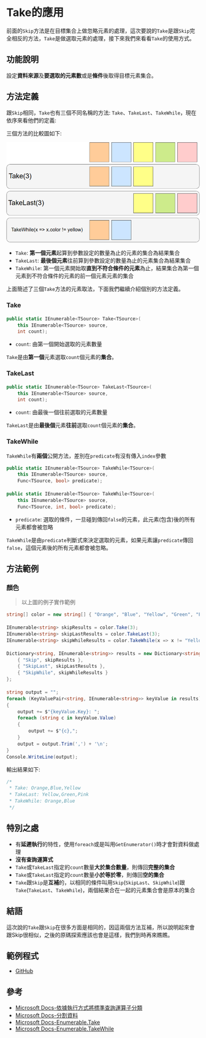 # Take的應用

前面的`Skip`方法是在目標集合上做忽略元素的處理，這次要說的`Take`是跟`Skip`完全相反的方法，`Take`是做選取元素的處理，接下來我們來看看`Take`的使用方式。

## 功能說明

設定**資料來源**及**要選取的元素數**或是**條件**後取得目標元素集合。

## 方法定義

跟`Skip`相同，`Take`也有三個不同名稱的方法: `Take`、`TakeLast`、`TakeWhile`，現在依序來看他們的定義:

三個方法的比較圖如下:

![take](./image/26_HowToUseTake/Take.png)

* `Take`: **第一個元素**起算到參數設定的數量為止的元素的集合為結果集合
* `TakeLast`: **最後個元素**往前算到參數設定的數量為止的元素集合為結果集合
* `TakeWhile`: 第一個元素開始取**直到不符合條件的元素**為止，結果集合為第一個元素到不符合條件的元素的前一個元素元素的集合

上面簡述了三個`Take`方法的元素取法，下面我們繼續介紹個別的方法定義。

### Take

```C#
public static IEnumerable<TSource> Take<TSource>(
    this IEnumerable<TSource> source,
    int count);
```

* `count`: 由第一個開始選取的元素數量

`Take`是由**第一個**元素選取`count`個元素的**集合**。

### TakeLast

```C#
public static IEnumerable<TSource> TakeLast<TSource>(
    this IEnumerable<TSource> source,
    int count);
```

* `count`: 由最後一個往前選取的元素數量

`TakeLast`是由**最後個**元素**往前**選取`count`個元素的**集合**。

### TakeWhile

`TakeWhile`有**兩個**公開方法，差別在`predicate`有沒有傳入`index`參數

```C#
public static IEnumerable<TSource> TakeWhile<TSource>(
    this IEnumerable<TSource> source,
    Func<TSource, bool> predicate);

public static IEnumerable<TSource> TakeWhile<TSource>(
    this IEnumerable<TSource> source,
    Func<TSource, int, bool> predicate);
```

* `predicate`: 選取的條件，一旦碰到傳回`false`的元素，此元素(包含)後的所有元素都會被忽略

`TakeWhile`是由`predicate`判斷式來決定選取的元素，如果元素讓`predicate`傳回`false`，這個元素後的所有元素都會被忽略。

## 方法範例

### 顏色

> 以上圖的例子實作範例

```C#
string[] color = new string[] { "Orange", "Blue", "Yellow", "Green", "Pink" };

IEnumerable<string> skipResults = color.Take(3);
IEnumerable<string> skipLastResults = color.TakeLast(3);
IEnumerable<string> skipWhileResults = color.TakeWhile(x => x != "Yellow");

Dictionary<string, IEnumerable<string>> results = new Dictionary<string, IEnumerable<string>>(){
    { "Skip", skipResults },
    { "SkipLast", skipLastResults },
    { "SkipWhile", skipWhileResults }
};

string output = "";
foreach (KeyValuePair<string, IEnumerable<string>> keyValue in results)
{
    output += $"{keyValue.Key}: ";
    foreach (string c in keyValue.Value)
    {
        output += $"{c},";
    }
    output = output.Trim(',') + '\n';
}
Console.WriteLine(output);
```

輸出結果如下:

```C#
/*
 * Take: Orange,Blue,Yellow
 * TakeLast: Yellow,Green,Pink
 * TakeWhile: Orange,Blue
 */
```

## 特別之處

* 有**延遲執行**的特性，使用`foreach`或是叫用`GetEnumerator()`時才會對資料做處理
* **沒有查詢運算式**
* `Take`或`TakeLast`指定的`count`數量**大於集合數量**，則傳回**完整的集合**
* `Take`或`TakeLast`指定的`count`數量**小於等於零**，則傳回**空的集合**
* `Take`跟`Skip`是**互補**的，以相同的條件叫用`Skip`(`SkipLast`、`SkipWhile`)跟`Take`(`TakeLast`、`TakeWhile`)，兩個結果合在一起的元素集合會是原本的集合

## 結語

這次說的`Take`跟`Skip`在很多方面是相同的，因這兩個方法互補，所以說明起來會跟Skip很相似，之後的原碼探索應該也會是這樣，我們到時再來瞧瞧。

## 範例程式

* [GitHub](https://github.com/peterhpchen/DigDeeperLINQ/tree/26_HowToUseTake/demo/26_HowToUseTake)

## 參考

* [Microsoft Docs-依據執行方式將標準查詢運算子分類](https://docs.microsoft.com/zh-hk/dotnet/csharp/programming-guide/concepts/linq/classification-of-standard-query-operators-by-manner-of-execution)
* [Microsoft Docs-分割資料](https://docs.microsoft.com/zh-hk/dotnet/csharp/programming-guide/concepts/linq/partitioning-data)
* [Microsoft Docs-Enumerable.Take](https://docs.microsoft.com/zh-hk/dotnet/api/system.linq.enumerable.take?view=netframework-4.7.1)
* [Microsoft Docs-Enumerable.TakeWhile](https://docs.microsoft.com/zh-hk/dotnet/api/system.linq.enumerable.takewhile?view=netframework-4.7.1)